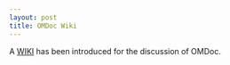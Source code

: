 ```yaml
---
layout: post
title: OMDoc Wiki
---
```


 A [WIKI](http://www.mathweb.org/wiki/OMDoc) has been introduced for the discussion of OMDoc.

